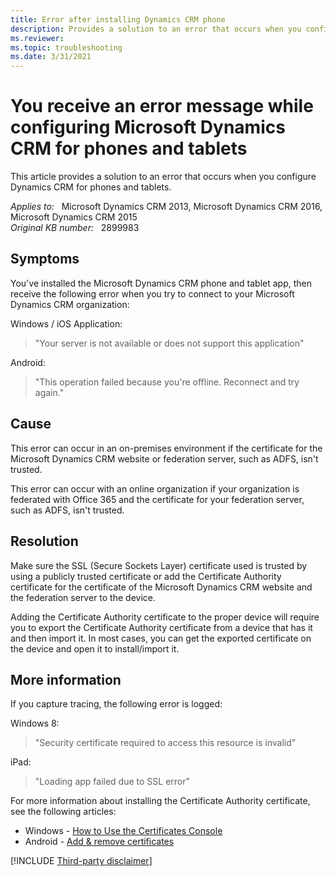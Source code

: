 ```yaml
---
title: Error after installing Dynamics CRM phone
description: Provides a solution to an error that occurs when you configure Dynamics CRM for phones and tablets.
ms.reviewer: 
ms.topic: troubleshooting
ms.date: 3/31/2021
---
```

# You receive an error message while configuring Microsoft Dynamics CRM for phones and tablets

This article provides a solution to an error that occurs when you configure Dynamics CRM for phones and tablets.

_Applies to:_ &nbsp; Microsoft Dynamics CRM 2013, Microsoft Dynamics CRM 2016, Microsoft Dynamics CRM 2015  
_Original KB number:_ &nbsp; 2899983

## Symptoms

You've installed the Microsoft Dynamics CRM phone and tablet app, then receive the following error when you try to connect to your Microsoft Dynamics CRM organization:

Windows / iOS Application:
> "Your server is not available or does not support this application"

Android:
> "This operation failed because you're offline. Reconnect and try again."

## Cause

This error can occur in an on-premises environment if the certificate for the Microsoft Dynamics CRM website or federation server, such as ADFS, isn't trusted.

This error can occur with an online organization if your organization is federated with Office 365 and the certificate for your federation server, such as ADFS, isn't trusted.

## Resolution

Make sure the SSL (Secure Sockets Layer) certificate used is trusted by using a publicly trusted certificate or add the Certificate Authority certificate for the certificate of the Microsoft Dynamics CRM website and the federation server to the device.

Adding the Certificate Authority certificate to the proper device will require you to export the Certificate Authority certificate from a device that has it and then import it. In most cases, you can get the exported certificate on the device and open it to install/import it.

## More information

If you capture tracing, the following error is logged:

Windows 8:

> "Security certificate required to access this resource is invalid"

iPad:  

> "Loading app failed due to SSL error"

For more information about installing the Certificate Authority certificate, see the following articles:

- Windows - [How to Use the Certificates Console](https://social.technet.microsoft.com/wiki/contents/articles/2167.how-to-use-the-certificates-console.aspx)
- Android - [Add & remove certificates](https://support.google.com/pixelphone/answer/2844832)

[!INCLUDE [Third-party disclaimer](../../includes/third-party-disclaimer.md)]
